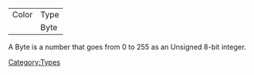 |       |      |
|-------|------|
| Color | Type |
|       | Byte |

A Byte is a number that goes from 0 to 255 as an Unsigned 8-bit integer.

[Category:Types](Category:Types "wikilink")